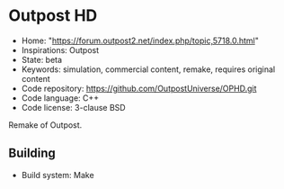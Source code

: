 # Outpost HD

- Home: "https://forum.outpost2.net/index.php/topic,5718.0.html"
- Inspirations: Outpost
- State: beta
- Keywords: simulation, commercial content, remake, requires original content
- Code repository: https://github.com/OutpostUniverse/OPHD.git
- Code language: C++
- Code license: 3-clause BSD

Remake of Outpost.

## Building

- Build system: Make

